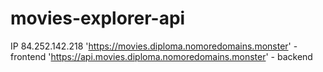 # movies-explorer-api

IP 84.252.142.218
'https://movies.diploma.nomoredomains.monster' -frontend
'https://api.movies.diploma.nomoredomains.monster' - backend

